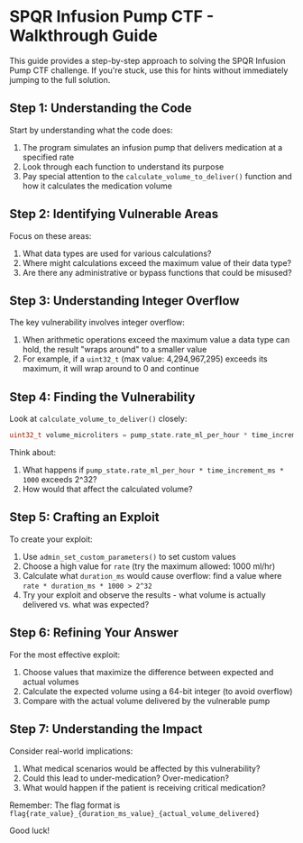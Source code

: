 # SPQR Infusion Pump CTF - Walkthrough Guide

This guide provides a step-by-step approach to solving the SPQR Infusion Pump CTF challenge. If you're stuck, use this for hints without immediately jumping to the full solution.

## Step 1: Understanding the Code

Start by understanding what the code does:

1. The program simulates an infusion pump that delivers medication at a specified rate
2. Look through each function to understand its purpose
3. Pay special attention to the `calculate_volume_to_deliver()` function and how it calculates the medication volume

## Step 2: Identifying Vulnerable Areas

Focus on these areas:

1. What data types are used for various calculations?
2. Where might calculations exceed the maximum value of their data type?
3. Are there any administrative or bypass functions that could be misused?

## Step 3: Understanding Integer Overflow

The key vulnerability involves integer overflow:

1. When arithmetic operations exceed the maximum value a data type can hold, the result "wraps around" to a smaller value
2. For example, if a `uint32_t` (max value: 4,294,967,295) exceeds its maximum, it will wrap around to 0 and continue

## Step 4: Finding the Vulnerability

Look at `calculate_volume_to_deliver()` closely:

```c
uint32_t volume_microliters = pump_state.rate_ml_per_hour * time_increment_ms * 1000 / 3600000;
```

Think about:
1. What happens if `pump_state.rate_ml_per_hour * time_increment_ms * 1000` exceeds 2^32?
2. How would that affect the calculated volume?

## Step 5: Crafting an Exploit

To create your exploit:

1. Use `admin_set_custom_parameters()` to set custom values
2. Choose a high value for `rate` (try the maximum allowed: 1000 ml/hr)
3. Calculate what `duration_ms` would cause overflow: find a value where `rate * duration_ms * 1000 > 2^32`
4. Try your exploit and observe the results - what volume is actually delivered vs. what was expected?

## Step 6: Refining Your Answer

For the most effective exploit:

1. Choose values that maximize the difference between expected and actual volumes
2. Calculate the expected volume using a 64-bit integer (to avoid overflow)
3. Compare with the actual volume delivered by the vulnerable pump

## Step 7: Understanding the Impact

Consider real-world implications:

1. What medical scenarios would be affected by this vulnerability?
2. Could this lead to under-medication? Over-medication?
3. What would happen if the patient is receiving critical medication?

Remember: The flag format is `flag{rate_value}_{duration_ms_value}_{actual_volume_delivered}`

Good luck!